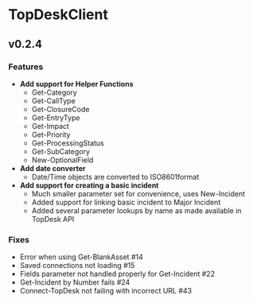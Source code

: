 # TopDeskClient

## v0.2.4

### Features

- **Add support for Helper Functions**
  - Get-Category
  - Get-CallType
  - Get-ClosureCode
  - Get-EntryType
  - Get-Impact
  - Get-Priority
  - Get-ProcessingStatus
  - Get-SubCategory
  - New-OptionalField
- **Add date converter**
  - Date/Time objects are converted to ISO8601format
- **Add support for creating a basic incident**
  - Much smaller parameter set for convenience, uses New-Incident
  - Added support for linking basic incident to Major Incident
  - Added several parameter lookups by name as made available in TopDesk API

### Fixes

- Error when using Get-BlankAsset #14
- Saved connections not loading #15
- Fields parameter not handled properly for Get-Incident #22
- Get-Incident by Number fails #24
- Connect-TopDesk not failing with incorrect URL #43
